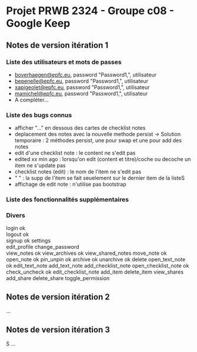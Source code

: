 # Projet PRWB 2324 - Groupe c08 - Google Keep

## Notes de version itération 1 



### Liste des utilisateurs et mots de passes

  * boverhaegen@epfc.eu, password "Password1,", utilisateur
  * bepenelle@epfc.eu, password "Password1,", utilisateur
  * xapigeolet@epfc.eu, password "Password1,", utilisateur
  * mamichel@epfc.eu, password "Password1,", utilisateur
  * A compléter...

### Liste des bugs connus

  * afficher "..." en dessous des cartes de checklist notes
  * deplacement des notes avec la nouvelle methode persist -> Solution temporaire : 2 méthodes persist, une pour swap et une pour add des notes
  * edit d'une checklist note : le content ne s'edit pas 
  * edited xx  min ago : lorsqu'on edit (content et titre)/coche ou decoche un item ne s'update pas 
* checklist notes (edit) : le nom de l'item ne s'edit pas 
*   " "                  : la supp de l'item se fait seuelement sur le dernier item de la listeS
*  affichage de edit note : n'utilise pas bootstrap

### Liste des fonctionnalités supplémentaires

### Divers

login               ok                
logout              ok                  
signup              ok
settings            
edit_profile
change_password     
view_notes          ok
view_archives       ok
view_shared_notes
move_note           ok
open_note           ok
pin_unpin           ok
archive             ok
unarchive           ok
delete
open_text_note      ok
edit_text_note
add_text_note
add_checklist_note
open_checklist_note ok
check_uncheck       ok
edit_checklist_note
add_item
delete_item
view_shares
add_share
delete_share
toggle_permission

## Notes de version itération 2

...

## Notes de version itération 3 
S
...